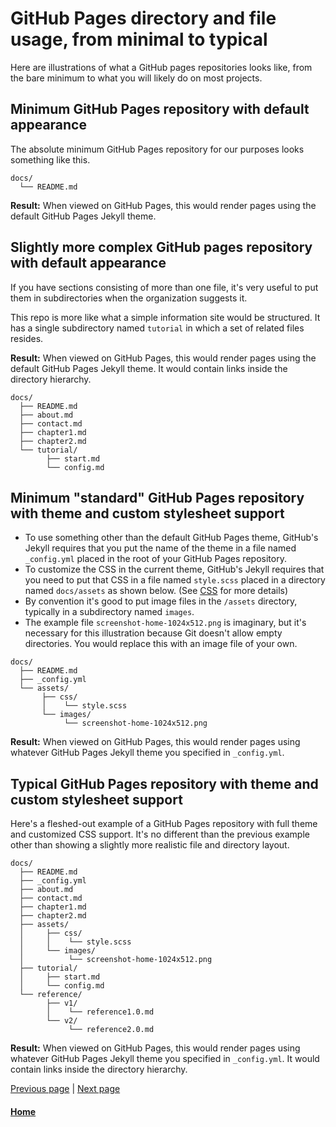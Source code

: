 # GitHub Pages directory and file usage, from minimal to typical

Here are illustrations of what a GitHub pages repositories looks like, from
the bare minimum to what you will likely do on most projects.

## Minimum GitHub Pages repository with default appearance

The absolute minimum GitHub Pages repository for our purposes looks something like this.

```
docs/
  └── README.md
```

**Result:** When viewed on GitHub Pages, this would render pages using the default GitHub Pages Jekyll theme.

## Slightly more complex GitHub pages repository with default appearance

If you have sections consisting of more than one file, it's very 
useful to put them in subdirectories when the organization suggests it.

This repo is more like what a simple information site would be 
structured. It has a single subdirectory named `tutorial` in which a set of
related files resides.

**Result:** When viewed on GitHub Pages, this would render pages using the default GitHub Pages Jekyll theme.
It would contain links inside the directory hierarchy.

```
docs/
  ├── README.md
  ├── about.md
  ├── contact.md
  ├── chapter1.md
  ├── chapter2.md
  └── tutorial/
        ├── start.md
        └── config.md
```

## Minimum "standard" GitHub Pages repository with theme and custom stylesheet support

* To use something other than the default GitHub Pages theme, GitHub's Jekyll requires that you put the name of the theme
in a file named `_config.yml` placed in the root of your GitHub Pages repository. 
* To customize the CSS in the current theme,  GitHub's Jekyll requires that you need to put that CSS in a file named `style.scss` 
placed in a directory named `docs/assets` as shown below. (See [CSS](customizing-github-pages-css.md#css) for more details)
* By convention it's good to put image files in the `/assets` directory, typically in a subdirectory named `images`.
* The example file `screenshot-home-1024x512.png` is imaginary, but it's necessary for this illustration because
Git doesn't allow empty directories. You would replace this with an image file of your own.

```
docs/
  ├── README.md
  ├── _config.yml
  └── assets/
       ├── css/
       │    └── style.scss
       └── images/
            └── screenshot-home-1024x512.png
```

**Result:** When viewed on GitHub Pages, this would render pages using whatever GitHub Pages Jekyll theme you specified in 
`_config.yml`.

## Typical GitHub Pages repository with theme and custom stylesheet support

Here's a fleshed-out example of a GitHub Pages repository with full theme and customized CSS support.
It's no different than the previous example other than showing a slightly more realistic file and
directory layout.

```
docs/
  ├── README.md
  ├── _config.yml
  ├── about.md
  ├── contact.md
  ├── chapter1.md
  ├── chapter2.md
  ├── assets/
  │     ├── css/
  │     │    └── style.scss
  │     └── images/
  │          └── screenshot-home-1024x512.png
  ├── tutorial/
  │     ├── start.md
  │     └── config.md
  └── reference/
        ├── v1/
        │    └── reference1.0.md
        └── v2/
             └── reference2.0.md
```
**Result:** When viewed on GitHub Pages, this would render pages using whatever GitHub Pages Jekyll theme you specified in 
`_config.yml`. It would contain links inside the directory hierarchy.

[Previous page](create-page-github.md) | [Next page](markdown-links.md)

#### [Home](/README.md) 
